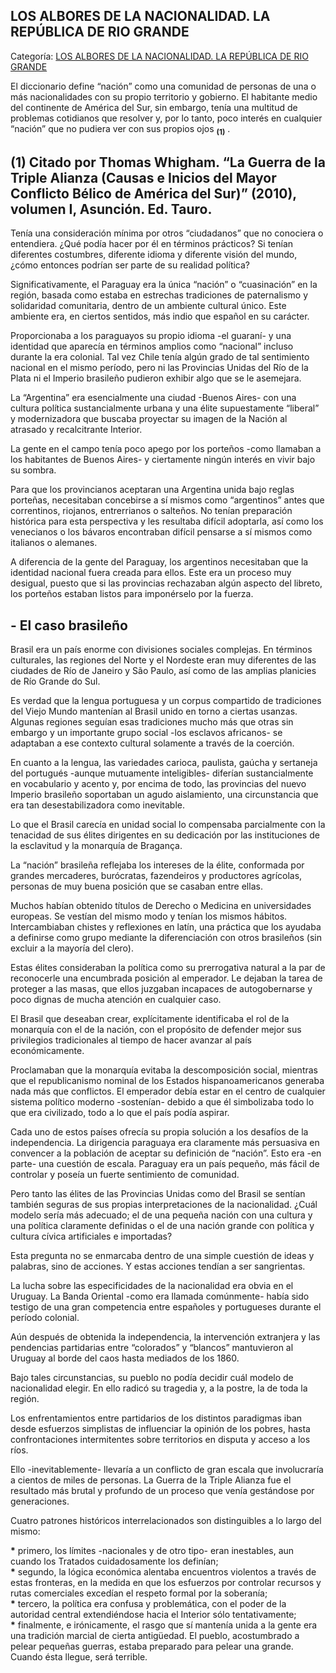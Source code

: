 ## LOS ALBORES DE LA NACIONALIDAD. LA REPÚBLICA DE RIO GRANDE

Categoría: [LOS ALBORES DE LA NACIONALIDAD. LA REPÚBLICA DE RIO GRANDE](http://descubrircorrientes.com.ar/2012/index.php/3809-historia-desde-1814-hasta-la-guerra-de-la-triple-alianza/de-fernandez-blanco-a-atienza-ordenamiento-estadual-1821-1837/los-albores-de-la-nacionalidad-la-republica-de-rio-grande)

El diccionario define “nación” como una comunidad de personas de una o más nacionalidades con su propio territorio y gobierno. El habitante medio del continente de América del Sur, sin embargo, tenía una multitud de problemas cotidianos que resolver y, por lo tanto, poco interés en cualquier “nación” que no pudiera ver con sus propios ojos <sub><strong><span><span>(1)</span></span></strong></sub> .

## **(1)** Citado por Thomas Whigham. “La Guerra de la Triple Alianza (Causas e Inicios del Mayor Conflicto Bélico de América del Sur)” (2010), volumen I, Asunción. Ed. Tauro.

Tenía una consideración mínima por otros “ciudadanos” que no conociera o entendiera. ¿Qué podía hacer por él en términos prácticos? Si tenían diferentes costumbres, diferente idioma y diferente visión del mundo, ¿cómo entonces podrían ser parte de su realidad política?

Significativamente, el Paraguay era la única “nación” o “cuasinación” en la región, basada como estaba en estrechas tradiciones de paternalismo y solidaridad comunitaria, dentro de un ambiente cultural único. Este ambiente era, en ciertos sentidos, más indio que español en su carácter.

Proporcionaba a los paraguayos su propio idioma -el guaraní- y una identidad que aparecía en términos amplios como “nacional” incluso durante la era colonial. Tal vez Chile tenía algún grado de tal sentimiento nacional en el mismo período, pero ni las Provincias Unidas del Río de la Plata ni el Imperio brasileño pudieron exhibir algo que se le asemejara.

La “Argentina” era esencialmente una ciudad -Buenos Aires- con una cultura política sustancialmente urbana y una élite supuestamente “liberal” y modernizadora que buscaba proyectar su imagen de la Nación al atrasado y recalcitrante Interior.

La gente en el campo tenía poco apego por los porteños -como llamaban a los habitantes de Buenos Aires- y ciertamente ningún interés en vivir bajo su sombra.

Para que los provincianos aceptaran una Argentina unida bajo reglas porteñas, necesitaban concebirse a sí mismos como “argentinos” antes que correntinos, riojanos, entrerrianos o salteños. No tenían preparación histórica para esta perspectiva y les resultaba difícil adoptarla, así como los venecianos o los bávaros encontraban difícil pensarse a sí mismos como italianos o alemanes.

A diferencia de la gente del Paraguay, los argentinos necesitaban que la identidad nacional fuera creada para ellos. Este era un proceso muy desigual, puesto que si las provincias rechazaban algún aspecto del libreto, los porteños estaban listos para imponérselo por la fuerza.

## **\- El caso brasileño**

Brasil era un país enorme con divisiones sociales complejas. En términos culturales, las regiones del Norte y el Nordeste eran muy diferentes de las ciudades de Río de Janeiro y São Paulo, así como de las amplias planicies de Río Grande do Sul.

Es verdad que la lengua portuguesa y un corpus compartido de tradiciones del Viejo Mundo mantenían al Brasil unido en torno a ciertas usanzas. Algunas regiones seguían esas tradiciones mucho más que otras sin embargo y un importante grupo social -los esclavos africanos- se adaptaban a ese contexto cultural solamente a través de la coerción.

En cuanto a la lengua, las variedades carioca, paulista, gaúcha y sertaneja del portugués -aunque mutuamente inteligibles- diferían sustancialmente en vocabulario y acento y, por encima de todo, las provincias del nuevo Imperio brasileño soportaban un agudo aislamiento, una circunstancia que era tan desestabilizadora como inevitable.

Lo que el Brasil carecía en unidad social lo compensaba parcialmente con la tenacidad de sus élites dirigentes en su dedicación por las instituciones de la esclavitud y la monarquía de Bragança.

La “nación” brasileña reflejaba los intereses de la élite, conformada por grandes mercaderes, burócratas, fazendeiros y productores agrícolas, personas de muy buena posición que se casaban entre ellas.

Muchos habían obtenido títulos de Derecho o Medicina en universidades europeas. Se vestían del mismo modo y tenían los mismos hábitos. Intercambiaban chistes y reflexiones en latín, una práctica que los ayudaba a definirse como grupo mediante la diferenciación con otros brasileños (sin excluir a la mayoría del clero).

Estas élites consideraban la política como su prerrogativa natural a la par de reconocerle una encumbrada posición al emperador. Le dejaban la tarea de proteger a las masas, que ellos juzgaban incapaces de autogobernarse y poco dignas de mucha atención en cualquier caso.

El Brasil que deseaban crear, explícitamente identificaba el rol de la monarquía con el de la nación, con el propósito de defender mejor sus privilegios tradicionales al tiempo de hacer avanzar al país económicamente.

Proclamaban que la monarquía evitaba la descomposición social, mientras que el republicanismo nominal de los Estados hispanoamericanos generaba nada más que conflictos. El emperador debía estar en el centro de cualquier sistema político moderno -sostenían- debido a que él simbolizaba todo lo que era civilizado, todo a lo que el país podía aspirar.

Cada uno de estos países ofrecía su propia solución a los desafíos de la independencia. La dirigencia paraguaya era claramente más persuasiva en convencer a la población de aceptar su definición de “nación”. Esto era -en parte- una cuestión de escala. Paraguay era un país pequeño, más fácil de controlar y poseía un fuerte sentimiento de comunidad.

Pero tanto las élites de las Provincias Unidas como del Brasil se sentían también seguras de sus propias interpretaciones de la nacionalidad. ¿Cuál modelo sería más adecuado; el de una pequeña nación con una cultura y una política claramente definidas o el de una nación grande con política y cultura cívica artificiales e importadas?

Esta pregunta no se enmarcaba dentro de una simple cuestión de ideas y palabras, sino de acciones. Y estas acciones tendían a ser sangrientas.

La lucha sobre las especificidades de la nacionalidad era obvia en el Uruguay. La Banda Oriental -como era llamada comúnmente- había sido testigo de una gran competencia entre españoles y portugueses durante el período colonial.

Aún después de obtenida la independencia, la intervención extranjera y las pendencias partidarias entre “colorados” y “blancos” mantuvieron al Uruguay al borde del caos hasta mediados de los 1860.

Bajo tales circunstancias, su pueblo no podía decidir cuál modelo de nacionalidad elegir. En ello radicó su tragedia y, a la postre, la de toda la región.

Los enfrentamientos entre partidarios de los distintos paradigmas iban desde esfuerzos simplistas de influenciar la opinión de los pobres, hasta confrontaciones intermitentes sobre territorios en disputa y acceso a los ríos.

Ello -inevitablemente- llevaría a un conflicto de gran escala que involucraría a cientos de miles de personas. La Guerra de la Triple Alianza fue el resultado más brutal y profundo de un proceso que venía gestándose por generaciones.

Cuatro patrones históricos interrelacionados son distinguibles a lo largo del mismo:

**\*** primero, los límites -nacionales y de otro tipo- eran inestables, aun cuando los Tratados cuidadosamente los definían;  
**\*** segundo, la lógica económica alentaba encuentros violentos a través de estas fronteras, en la medida en que los esfuerzos por controlar recursos y rutas comerciales excedían el respeto formal por la soberanía;  
**\*** tercero, la política era confusa y problemática, con el poder de la autoridad central extendiéndose hacia el Interior sólo tentativamente;  
**\*** finalmente, e irónicamente, el rasgo que sí mantenía unida a la gente era una tradición marcial de cierta antigüedad. El pueblo, acostumbrado a pelear pequeñas guerras, estaba preparado para pelear una grande. Cuando ésta llegue, será terrible.